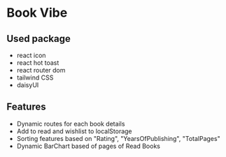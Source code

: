 # Book Vibe

## Used package

- react icon
- react hot toast
- react router dom
- tailwind CSS
- daisyUI

## Features

- Dynamic routes for each book details
- Add to read and wishlist to localStorage
- Sorting features based on "Rating", "YearsOfPublishing", "TotalPages"
- Dynamic BarChart based of pages of Read Books
